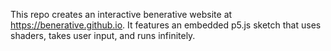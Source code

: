 This repo creates an interactive benerative website at https://benerative.github.io. It features an embedded p5.js sketch that uses shaders, takes user input, and runs infinitely.
